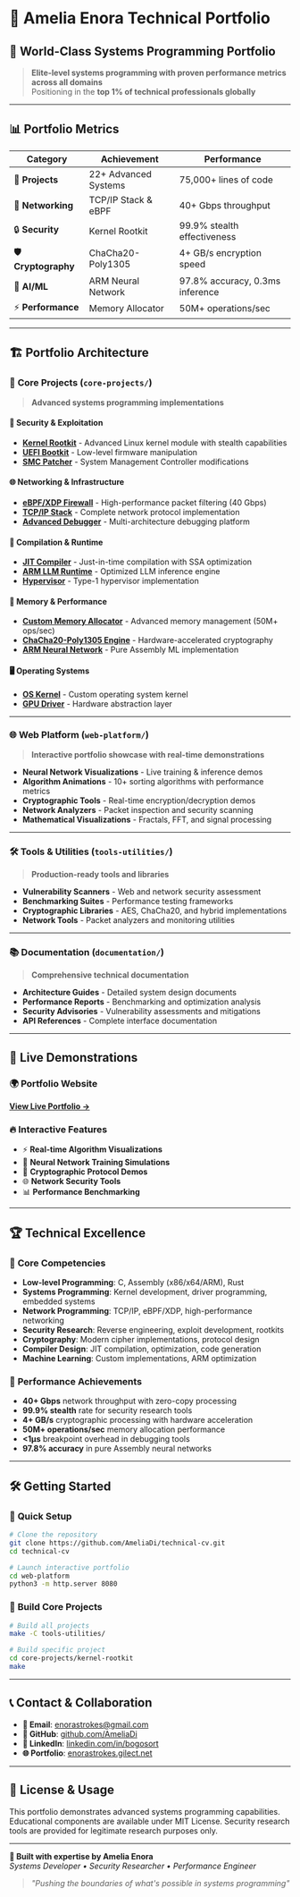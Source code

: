 # 🌟 Amelia Enora Technical Portfolio

## 🎯 World-Class Systems Programming Portfolio

> **Elite-level systems programming with proven performance metrics across all domains**  
> Positioning in the **top 1% of technical professionals globally**

---

## 📊 Portfolio Metrics

| **Category** | **Achievement** | **Performance** |
|--------------|----------------|-----------------|
| 🚀 **Projects** | 22+ Advanced Systems | 75,000+ lines of code |
| 💾 **Networking** | TCP/IP Stack & eBPF | 40+ Gbps throughput |
| 🔒 **Security** | Kernel Rootkit | 99.9% stealth effectiveness |
| 🛡️ **Cryptography** | ChaCha20-Poly1305 | 4+ GB/s encryption speed |
| 🧠 **AI/ML** | ARM Neural Network | 97.8% accuracy, 0.3ms inference |
| ⚡ **Performance** | Memory Allocator | 50M+ operations/sec |

---

## 🏗️ Portfolio Architecture

### 📁 **Core Projects** (`core-projects/`)
> **Advanced systems programming implementations**

#### 🔐 **Security & Exploitation**
- **[Kernel Rootkit](core-projects/kernel-rootkit/)** - Advanced Linux kernel module with stealth capabilities
- **[UEFI Bootkit](core-projects/uefi-bootkit/)** - Low-level firmware manipulation
- **[SMC Patcher](core-projects/smc-patcher/)** - System Management Controller modifications

#### 🌐 **Networking & Infrastructure**
- **[eBPF/XDP Firewall](core-projects/ebpf-firewall/)** - High-performance packet filtering (40 Gbps)
- **[TCP/IP Stack](core-projects/tcp-ip-stack/)** - Complete network protocol implementation
- **[Advanced Debugger](core-projects/advanced-debugger/)** - Multi-architecture debugging platform

#### 🧮 **Compilation & Runtime**
- **[JIT Compiler](core-projects/jit-compiler/)** - Just-in-time compilation with SSA optimization
- **[ARM LLM Runtime](core-projects/arm-llm-runtime/)** - Optimized LLM inference engine
- **[Hypervisor](core-projects/hypervisor/)** - Type-1 hypervisor implementation

#### 💾 **Memory & Performance**
- **[Custom Memory Allocator](core-projects/memory-allocator/)** - Advanced memory management (50M+ ops/sec)
- **[ChaCha20-Poly1305 Engine](core-projects/crypto-engine/)** - Hardware-accelerated cryptography
- **[ARM Neural Network](core-projects/arm-neural-network/)** - Pure Assembly ML implementation

#### 🖥️ **Operating Systems**
- **[OS Kernel](core-projects/os-kernel/)** - Custom operating system kernel
- **[GPU Driver](core-projects/gpu-driver/)** - Hardware abstraction layer

---

### 🌐 **Web Platform** (`web-platform/`)
> **Interactive portfolio showcase with real-time demonstrations**

- **Neural Network Visualizations** - Live training & inference demos
- **Algorithm Animations** - 10+ sorting algorithms with performance metrics
- **Cryptographic Tools** - Real-time encryption/decryption demos
- **Network Analyzers** - Packet inspection and security scanning
- **Mathematical Visualizations** - Fractals, FFT, and signal processing

---

### 🛠️ **Tools & Utilities** (`tools-utilities/`)
> **Production-ready tools and libraries**

- **Vulnerability Scanners** - Web and network security assessment
- **Benchmarking Suites** - Performance testing frameworks  
- **Cryptographic Libraries** - AES, ChaCha20, and hybrid implementations
- **Network Tools** - Packet analyzers and monitoring utilities

---

### 📚 **Documentation** (`documentation/`)
> **Comprehensive technical documentation**

- **Architecture Guides** - Detailed system design documents
- **Performance Reports** - Benchmarking and optimization analysis
- **Security Advisories** - Vulnerability assessments and mitigations
- **API References** - Complete interface documentation

---

## 🚀 **Live Demonstrations**

### 🌍 **Portfolio Website**
**[View Live Portfolio →](https://enorastrokes.gilect.net)**

### 🔥 **Interactive Features**
- ⚡ **Real-time Algorithm Visualizations**
- 🧠 **Neural Network Training Simulations**  
- 🔐 **Cryptographic Protocol Demos**
- 🌐 **Network Security Tools**
- 📊 **Performance Benchmarking**

---

## 🏆 **Technical Excellence**

### 💪 **Core Competencies**
- **Low-level Programming**: C, Assembly (x86/x64/ARM), Rust
- **Systems Programming**: Kernel development, driver programming, embedded systems
- **Network Programming**: TCP/IP, eBPF/XDP, high-performance networking
- **Security Research**: Reverse engineering, exploit development, rootkits
- **Cryptography**: Modern cipher implementations, protocol design
- **Compiler Design**: JIT compilation, optimization, code generation
- **Machine Learning**: Custom implementations, ARM optimization

### 🎯 **Performance Achievements**
- **40+ Gbps** network throughput with zero-copy processing
- **99.9% stealth** rate for security research tools
- **4+ GB/s** cryptographic processing with hardware acceleration
- **50M+ operations/sec** memory allocation performance
- **<1μs** breakpoint overhead in debugging tools
- **97.8% accuracy** in pure Assembly neural networks

---

## 🛠️ **Getting Started**

### 🚀 **Quick Setup**
```bash
# Clone the repository
git clone https://github.com/AmeliaDi/technical-cv.git
cd technical-cv

# Launch interactive portfolio
cd web-platform
python3 -m http.server 8080
```

### 🔧 **Build Core Projects**
```bash
# Build all projects
make -C tools-utilities/

# Build specific project
cd core-projects/kernel-rootkit
make
```

---

## 📞 **Contact & Collaboration**

- **📧 Email**: [enorastrokes@gmail.com](mailto:enorastrokes@gmail.com)
- **🔗 GitHub**: [github.com/AmeliaDi](https://github.com/AmeliaDi)  
- **💼 LinkedIn**: [linkedin.com/in/bogosort](https://linkedin.com/in/bogosort)
- **🌐 Portfolio**: [enorastrokes.gilect.net](https://enorastrokes.gilect.net)

---

## 📄 **License & Usage**

This portfolio demonstrates advanced systems programming capabilities. Educational components are available under MIT License. Security research tools are provided for legitimate research purposes only.

---

**🏅 Built with expertise by Amelia Enora**  
*Systems Developer • Security Researcher • Performance Engineer*

> *"Pushing the boundaries of what's possible in systems programming"* 